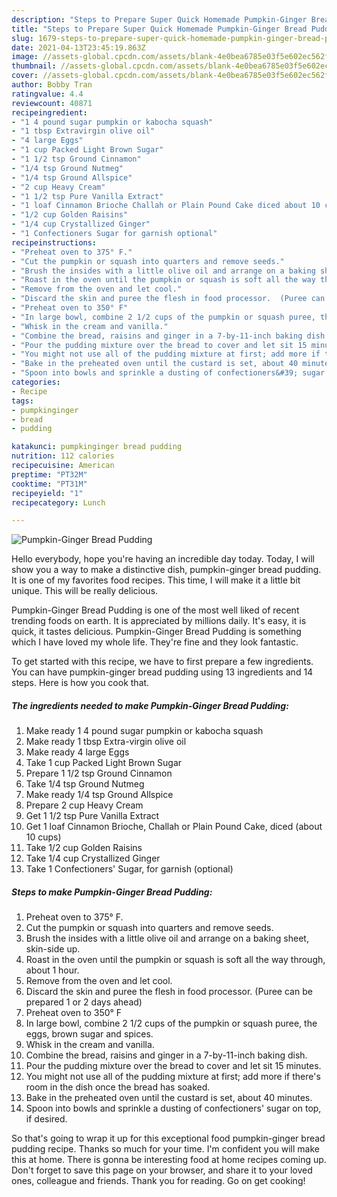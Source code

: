 ```yaml
---
description: "Steps to Prepare Super Quick Homemade Pumpkin-Ginger Bread Pudding"
title: "Steps to Prepare Super Quick Homemade Pumpkin-Ginger Bread Pudding"
slug: 1679-steps-to-prepare-super-quick-homemade-pumpkin-ginger-bread-pudding
date: 2021-04-13T23:45:19.863Z
image: //assets-global.cpcdn.com/assets/blank-4e0bea6785e03f5e602ec562f230caae08da540cada707380b4fe1bbebba43da.png
thumbnail: //assets-global.cpcdn.com/assets/blank-4e0bea6785e03f5e602ec562f230caae08da540cada707380b4fe1bbebba43da.png
cover: //assets-global.cpcdn.com/assets/blank-4e0bea6785e03f5e602ec562f230caae08da540cada707380b4fe1bbebba43da.png
author: Bobby Tran
ratingvalue: 4.4
reviewcount: 40871
recipeingredient:
- "1 4 pound sugar pumpkin or kabocha squash"
- "1 tbsp Extravirgin olive oil"
- "4 large Eggs"
- "1 cup Packed Light Brown Sugar"
- "1 1/2 tsp Ground Cinnamon"
- "1/4 tsp Ground Nutmeg"
- "1/4 tsp Ground Allspice"
- "2 cup Heavy Cream"
- "1 1/2 tsp Pure Vanilla Extract"
- "1 loaf Cinnamon Brioche Challah or Plain Pound Cake diced about 10 cups"
- "1/2 cup Golden Raisins"
- "1/4 cup Crystallized Ginger"
- "1 Confectioners Sugar for garnish optional"
recipeinstructions:
- "Preheat oven to 375° F."
- "Cut the pumpkin or squash into quarters and remove seeds."
- "Brush the insides with a little olive oil and arrange on a baking sheet, skin-side up."
- "Roast in the oven until the pumpkin or squash is soft all the way through, about 1 hour."
- "Remove from the oven and let cool."
- "Discard the skin and puree the flesh in food processor.  (Puree can be prepared 1 or 2 days ahead)"
- "Preheat oven to 350° F"
- "In large bowl, combine 2 1/2 cups of the pumpkin or squash puree, the eggs, brown sugar and spices."
- "Whisk in the cream and vanilla."
- "Combine the bread, raisins and ginger in a 7-by-11-inch baking dish."
- "Pour the pudding mixture over the bread to cover and let sit 15 minutes."
- "You might not use all of the pudding mixture at first; add more if there&#39;s room in the dish once the bread has soaked."
- "Bake in the preheated oven until the custard is set, about 40 minutes."
- "Spoon into bowls and sprinkle a dusting of confectioners&#39; sugar on top, if desired."
categories:
- Recipe
tags:
- pumpkinginger
- bread
- pudding

katakunci: pumpkinginger bread pudding 
nutrition: 112 calories
recipecuisine: American
preptime: "PT32M"
cooktime: "PT31M"
recipeyield: "1"
recipecategory: Lunch

---
```



![Pumpkin-Ginger Bread Pudding](//assets-global.cpcdn.com/assets/blank-4e0bea6785e03f5e602ec562f230caae08da540cada707380b4fe1bbebba43da.png)

Hello everybody, hope you're having an incredible day today. Today, I will show you a way to make a distinctive dish, pumpkin-ginger bread pudding. It is one of my favorites food recipes. This time, I will make it a little bit unique. This will be really delicious.



Pumpkin-Ginger Bread Pudding is one of the most well liked of recent trending foods on earth. It is appreciated by millions daily. It's easy, it is quick, it tastes delicious. Pumpkin-Ginger Bread Pudding is something which I have loved my whole life. They're fine and they look fantastic.


To get started with this recipe, we have to first prepare a few ingredients. You can have pumpkin-ginger bread pudding using 13 ingredients and 14 steps. Here is how you cook that.

<!--inarticleads1-->

##### The ingredients needed to make Pumpkin-Ginger Bread Pudding:

1. Make ready 1 4 pound sugar pumpkin or kabocha squash
1. Make ready 1 tbsp Extra-virgin olive oil
1. Make ready 4 large Eggs
1. Take 1 cup Packed Light Brown Sugar
1. Prepare 1 1/2 tsp Ground Cinnamon
1. Take 1/4 tsp Ground Nutmeg
1. Make ready 1/4 tsp Ground Allspice
1. Prepare 2 cup Heavy Cream
1. Get 1 1/2 tsp Pure Vanilla Extract
1. Get 1 loaf Cinnamon Brioche, Challah or Plain Pound Cake, diced (about 10 cups)
1. Take 1/2 cup Golden Raisins
1. Take 1/4 cup Crystallized Ginger
1. Take 1 Confectioners&#39; Sugar, for garnish (optional)




<!--inarticleads2-->

##### Steps to make Pumpkin-Ginger Bread Pudding:

1. Preheat oven to 375° F.
1. Cut the pumpkin or squash into quarters and remove seeds.
1. Brush the insides with a little olive oil and arrange on a baking sheet, skin-side up.
1. Roast in the oven until the pumpkin or squash is soft all the way through, about 1 hour.
1. Remove from the oven and let cool.
1. Discard the skin and puree the flesh in food processor.  (Puree can be prepared 1 or 2 days ahead)
1. Preheat oven to 350° F
1. In large bowl, combine 2 1/2 cups of the pumpkin or squash puree, the eggs, brown sugar and spices.
1. Whisk in the cream and vanilla.
1. Combine the bread, raisins and ginger in a 7-by-11-inch baking dish.
1. Pour the pudding mixture over the bread to cover and let sit 15 minutes.
1. You might not use all of the pudding mixture at first; add more if there&#39;s room in the dish once the bread has soaked.
1. Bake in the preheated oven until the custard is set, about 40 minutes.
1. Spoon into bowls and sprinkle a dusting of confectioners&#39; sugar on top, if desired.




So that's going to wrap it up for this exceptional food pumpkin-ginger bread pudding recipe. Thanks so much for your time. I'm confident you will make this at home. There is gonna be interesting food at home recipes coming up. Don't forget to save this page on your browser, and share it to your loved ones, colleague and friends. Thank you for reading. Go on get cooking!
